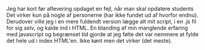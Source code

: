 Jeg har kort før aflevering opdaget en fejl, når man skal opdatere students
Det virker kun på nogle af personerne (har ikke fundet ud af hvorfor endnu).
Derudover ville jeg i en mere fuldendt version lægge alt mit script, i en .js fil for sig selv, og kalde ind i HTML.
En blanding af min manglende erfaring med javascript og begrænset tid gjorde at jeg følte det var nemmere at fylde det hele ud i index HTML'en. 
Ikke kønt men det virker (det meste).